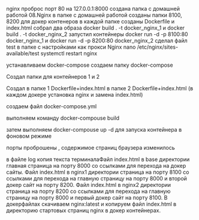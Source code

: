nginx проброc порт 80 на 127.0.0.1:8000
создана папка с домашней работой 08.Nginx
в папке с домашней работой созданы папки 8100, 8200 для докер контенеров
в каждой папке созданы Dockerfile и index.html
собрал два образа docker build . -t docker_nginx_1 и docker build . -t docker_nginx_2
запустил контейнеры docker run -d -p 8100:80 docker_nginx_1 и docker run -d -p 8200:80 docker_nginx_2
сделал файл test в папке с настройками как прокси Nginx nano /etc/nginx/sites-available/test
systemctl restart nginx

устанавливаем docker-compose
создаем папку docker-compose

Создал папки для контейнеров 1 и 2

Создал в папке 1 Dockerfile+index.html в папке 2 Dockerfile+index.html (в каждом докере установка nginx и замена index.html)

создаем файл docker-compose.yml

выполняем команду docker-compouse build

затем выполняем docker-compouse up -d для запуска контейнера в фоновом режиме

порты проброшены , содержимое страниц браузера изменилось

в файле log копия текста терминалаФайл index.html в base директории главная страница на порту 8000 со ссылками для перехода на докер сайты.
Файл index.html в nginx1 директории страница на порту 8100 со ссылками для перехода на главную страницу на порту 8000 и второй докер сайт на порту 8200.
Файл index.html в nginx2 директории страница на порту 8200 со ссылками для перехода на главную страницу на порту 8000 и первый докер сайт на порту 8100.
В докерфайлах скачиваем nginx:latest и копируем файл index.html в директорию стартовых страниц nginx в докер контейнерах.
